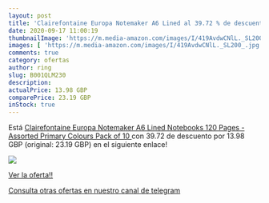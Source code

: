 ```yaml
---
layout: post
title: 'Clairefontaine Europa Notemaker A6 Lined al 39.72 % de descuento'
date: 2020-09-17 11:00:19
thumbnailImage: 'https://m.media-amazon.com/images/I/419AvdwCNlL._SL200_.jpg'
images: [ 'https://m.media-amazon.com/images/I/419AvdwCNlL._SL200_.jpg' ]
comments: true
category: ofertas
author: ring
slug: B001QLM230
description:
actualPrice: 13.98 GBP
comparePrice: 23.19 GBP
inStock: true
---
```


Está [Clairefontaine Europa Notemaker A6 Lined Notebooks  120 Pages - Assorted Primary Colours  Pack of 10 ](https://www.amazon.com/dp/B001QLM230/?tag=redken08-20) con 39.72 de descuento por 13.98 GBP (original: 23.19 GBP) en el siguiente enlace!

[![](https://m.media-amazon.com/images/I/419AvdwCNlL._SL200_.jpg)](https://www.amazon.com/dp/B001QLM230/?tag=redken08-20)

[Ver la oferta!!](https://www.amazon.com/dp/B001QLM230/?tag=redken08-20)

[Consulta otras ofertas en nuestro canal de telegram](https://t.me/s/ofertas25)
